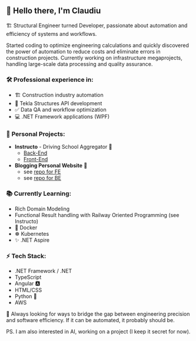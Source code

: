 ## 👋 Hello there, I'm Claudiu 

🏗️ Structural Engineer turned Developer, passionate about automation and efficiency of systems and workflows.

Started coding to optimize engineering calculations and quickly discovered the power of automation to reduce costs and eliminate errors in construction projects. Currently working on infrastructure megaprojects, handling large-scale data processing and quality assurance.

### 🛠️ **Professional experience in:**
- 🏗️ Construction industry automation
- 📐 Tekla Structures API development  
- ✅ Data QA and workflow optimization
- 💻 .NET Framework applications (WPF)

### 🚀 **Personal Projects:**
- **Instructo** - Driving School Aggregator 🚗
    - [Back-End](https://github.com/claudiu-deving/Instructo)
    - [Front-End](https://github.com/claudiu-deving/Instructo-Fe)
- **Blogging Personal Website** 📝
    - see [repo for FE](https://github.com/claudiu-deving/PersonalWebsite)
    - see [repo for BE](https://github.com/claudiu-deving/APIServer)

### 📚 **Currently Learning:**
- Rich Domain Modeling
- Functional Result handling with Railway Oriented Programming (see Instructo)
- 🐳 Docker
- ☸️ Kubernetes 
- ✨ .NET Aspire

### ⚡ **Tech Stack:**
- .NET Framework / .NET
- TypeScript
- Angular 🅰️
- HTML/CSS
- Python 🐍
- AWS

🎯 Always looking for ways to bridge the gap between engineering precision and software efficiency. If it can be automated, it probably should be.


PS. I am also interested in AI, working on a project (I keep it secret for now).
